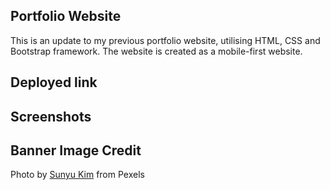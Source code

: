## Portfolio Website

This is an update to my previous portfolio website, utilising HTML, CSS and Bootstrap framework. 
The website is created as a mobile-first website.

## Deployed link

## Screenshots

## Banner Image Credit
Photo by [Sunyu Kim](https://www.pexels.com/photo/view-of-white-commercial-building-1882979/?utm_content=attributionCopyText&utm_medium=referral&utm_source=pexels) from Pexels